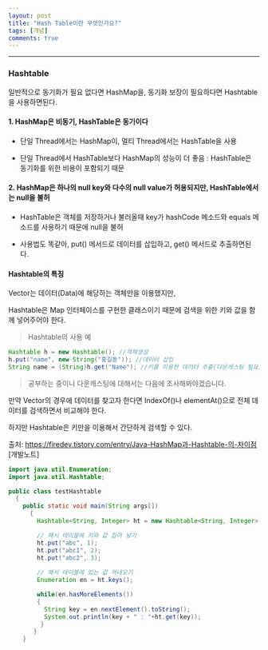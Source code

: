 ```yaml
---
layout: post
title: "Hash Table이란 무엇인가요?"
tags: [개념]
comments: true
---
```

---
### Hashtable

 
일반적으로 동기화가 필요 없다면 HashMap을, 동기화 보장이 필요하다면 Hashtable을 사용하면된다.

#### 1. HashMap은 비동기, HashTable은 동기이다

* 단일 Thread에서는 HashMap이, 멀티 Thread에서는 HashTable을 사용

* 단일 Thread에서 HashTable보다 HashMap의 성능이 더 좋음 : HashTable은 동기화를 위한 비용이 포함되기 때문

#### 2. HashMap은 하나의 null key와 다수의 null value가 허용되지만, HashTable에서는 null을 불허

* HashTable은 객체를 저장하거나 불러올때 key가 hashCode 메소드와 equals 메소드를 사용하기 때문에 null을 불허

* 사용법도 똑같아, put() 메서드로 데이터를 삽입하고, get() 메서드로 추출하면된다.


#### Hashtable의 특징

Vector는 데이터(Data)에 해당하는 객체만을 이용했지만,

Hashtable은 Map 인터페이스를 구현한 클래스이기 때문에 검색을 위한 키와 값을 함께 넣어주어야 한다.

> Hashtable의 사용 예

```java
Hashtable h = new Hashtable(); //객체생성
h.put("name", new String("홍길동")); //데이터 삽입
String name = (String)h.get("Name"); //키를 이용한 데이터 추출(다운캐스팅 필요)
```
 > 공부하는 중이니 다운캐스팅에 대해서는 다음에 조사해봐야겠습니다.

만약 Vector의 경우에 데이터를 찾고자 한다면 IndexOf()나 elementAt()으로 전체 데이터를 검색하면서 비교해야 한다.

하지만 Hashtable은 키만을 이용해서 간단하게 검색할 수 있다.

출처: https://firedev.tistory.com/entry/Java-HashMap과-Hashtable-의-차이점 [개발노트]

```java
import java.util.Enumeration;
import java.util.Hashtable;

public class testHashtable
  {
    public static void main(String args[])
      {
        Hashtable<String, Integer> ht = new Hashtable<String, Integer>();

        // 해시 테이블에 키와 값 집어 넣기
        ht.put("abc", 1);
        ht.put("abc1", 2);
        ht.put("abc2", 3);
       
        // 해시 테이블에 있는 값 꺼내오기
        Enumeration en = ht.keys();

        while(en.hasMoreElements())
        {
          String key = en.nextElement().toString();
          System.out.println(key + " : "+ht.get(key));
         }
       }
    }
```
